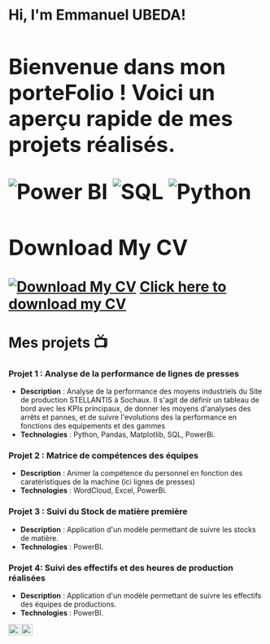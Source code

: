 <h1>Hi, I'm Emmanuel UBEDA! <br/><a 

<!-- My Portfolio  CECI EST UN MODELE -->
<h2> Bienvenue dans mon porteFolio ! Voici un aperçu rapide de mes projets réalisés.

<!--
Welcome to my portfolio! Here you can find my projects and details about my experience.
![Power BI](https://img.shields.io/badge/Business%20Intelligence-Power%20BI-informational?style=flat&logo=powerbi&color=F2C811)
![SQL](https://img.shields.io/badge/Database-SQL-informational?style=flat&logo=sqlite&color=003B57)
# ![JavaScript](https://img.shields.io/badge/Code-JavaScript-informational?style=flat&logo=javascript&color=F7DF1E)
![Python](https://img.shields.io/badge/Code-Python-informational?style=flat&logo=python&color=3776AB)
# ![PHP](https://img.shields.io/badge/Code-PHP-informational?style=flat&logo=php&color=777BB4)
# ![Laravel](https://img.shields.io/badge/Framework-Laravel-informational?style=flat&logo=laravel&color=FF2D20)
# ![Next.js](https://img.shields.io/badge/Framework-Next.js-informational?style=flat&logo=next.js&color=000000)
# ![Vercel](https://img.shields.io/badge/Deployment-Vercel-informational?style=flat&logo=vercel&color=000000)
# ![AWS](https://img.shields.io/badge/Cloud-AWS-informational?style=flat&logo=amazon-aws&color=232F3E)
# ![Linux](https://img.shields.io/badge/System-Linux-informational?style=flat&logo=linux&color=FCC624)

# <img width="1386" alt="Capture d'écran 2024-11-08 à 16 53 40" src="https://github.com/user-attachments/assets/d91d82f9-8bb1-44a8-ab93-dbe43959c731" />
<h2>:male-technologist: Data Analysis Development Projects:</h2>

# - <b>Final study cas with databird</b>
#   - [Praciting DS & Algos in Python](https://github.com/joshmadakor1/Algorithms-Practice)

# <h2>📺 Popular YouTube Videos</h2>
#- [How to get into Cybersecurity Starting From Zero](https://www.youtube.com/watch?v=a83ASGn_V_s)
-->

![Power BI](https://img.shields.io/badge/Business%20Intelligence-Power%20BI-informational?style=flat&logo=powerbi&color=F2C811)
![SQL](https://img.shields.io/badge/Database-SQL-informational?style=flat&logo=sqlite&color=003B57)
![Python](https://img.shields.io/badge/Code-Python-informational?style=flat&logo=python&color=3776AB)

## Download My CV

[![Download My CV](https://img.shields.io/badge/Download%20My%20CV-blue)](https://github.com/UBEDA-DataPerf/ManuUbeda/blob/d2d7a0f27ac7bfa964f32cd80b2c8f717136f068/CV%20Ubeda.pdf)
[Click here to download my CV](https://github.com/UBEDA-DataPerf/ManuUbeda/blob/d2d7a0f27ac7bfa964f32cd80b2c8f717136f068/CV%20Ubeda.pdf)



# Mes projets 📺

### Projet 1 : Analyse de la performance de lignes de presses   
- **Description** : Analyse de la performance des moyens industriels du Site de production STELLANTIS à Sochaux. Il s'agit de définir un tableau de bord avec les KPIs principaux, de donner les moyens d'analyses des arrêts et pannes, et de suivre l'evolutions des la performance en fonctions des equipements et des gammes  
- **Technologies** : Python, Pandas, Matplotlib, SQL, PowerBi.
<!-- [Lien vers le projet](https://github.com/Yacine-Hamdi/Netflix)
- <!--- **Lien vers le projet** : [lien vers le projet GitHub]() -->

### Projet 2 : Matrice de compétences des équipes
- **Description** : Animer la compétence du personnel en fonction des caratéristiques de la machine (ici lignes de presses)
- **Technologies** : WordCloud, Excel, PowerBi.
<!--- **Lien vers le projet** : [lien vers le projet GitHub]() -->

### Projet 3 : Suivi du Stock de matière première
- **Description** : Application d'un modèle permettant de suivre les stocks de matière.
- **Technologies** : PowerBI.
<!--- **Lien vers le projet** : [lien vers le projet GitHub]() -->

### Projet 4: Suivi des effectifs et des heures de production réalisées
- **Description** : Application d'un modèle permettant de suivre les effectifs des équipes de productions.
- **Technologies** : PowerBI.
<!--- **Lien vers le projet** : [lien vers le projet GitHub]() -->


[<img align="left" alt="Ubeda | YouTube" width="22px" src="https://cdn.jsdelivr.net/npm/simple-icons@v3/icons/youtube.svg" />][youtube]
[<img align="left" alt="Ubeda | LinkedIn" width="22px" src="https://cdn.jsdelivr.net/npm/simple-icons@v3/icons/linkedin.svg" />][linkedin]

[youtube]: https://www.youtube.com/@EmmanuelUBEDA-y6w
[linkedin]: https://www.linkedin.com/in/emmanuel-ubeda-3b997282

<!--
**joshmadakor1/joshmadakor1** is a ✨ _special_ ✨ repository because its `README.md` (this file) appears on your GitHub profile.

Here are some ideas to get you started:

- 🔭 I'm currently working on ...
- 🌱 I'm currently learning ...
- 👯 I'm looking to collaborate on ...
- 🤔 I'm looking for help with ...
- 💬 Ask me about ...
- 📫 How to reach me: ...
- 😄 Pronouns: ...
- ⚡ Fun fact: ...

Code to use : 
# Header Examples

# H1 Header
## H2 Header
### H3 Header

---

## Text Formatting

**Bold Text**

*Italic Text*

**_Bold and Italic Text_**

~~Strikethrough~~

---

## Lists

### Unordered List
- Item 1
- Item 2
  - Subitem 2.1
  - Subitem 2.2

### Ordered List
1. First item
2. Second item
   1. Subitem 2.1
   2. Subitem 2.2

---

## Links and Images

### Link
[GitHub](https://github.com)

### Image
![GitHub Logo](https://github.githubassets.com/images/modules/logos_page/GitHub-Mark.png)

